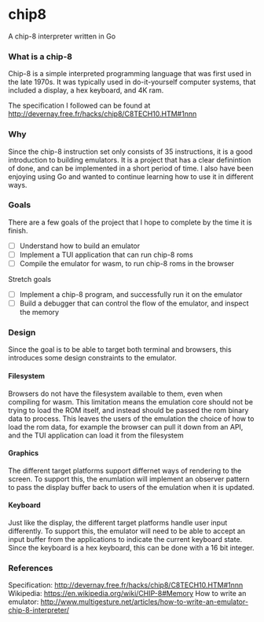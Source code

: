 # chip8
A chip-8 interpreter written in Go

### What is a chip-8

Chip-8 is a simple interpreted programming language that was first used in the late 1970s. It was typically used in do-it-yourself
computer systems, that included a display, a hex keyboard, and 4K ram.

The specification I followed can be found at http://devernay.free.fr/hacks/chip8/C8TECH10.HTM#1nnn

### Why

Since the chip-8 instruction set only consists of 35 instructions, it is a good
introduction to building emulators. It is a project
that has a clear definintion of done, and can be implemented in a short period of time. I
also have been enjoying using Go and wanted to continue learning how to use it in
different ways.

### Goals

There are a few goals of the project that I hope to complete by the time it is finish.

- [ ] Understand how to build an emulator
- [ ] Implement a TUI application that can run chip-8 roms
- [ ] Compile the emulator for wasm, to run chip-8 roms in the browser

Stretch goals
- [ ] Implement a chip-8 program, and successfully run it on the emulator
- [ ] Build a debugger that can control the flow of the emulator, and inspect the memory

### Design

Since the goal is to be able to target both terminal and browsers, this introduces some design constraints to the emulator.

#### Filesystem

Browsers do not have the filesystem available to them, even when compiling for wasm. This
limitation means the emulation core should not be trying to load the ROM itself, and
instead should be passed the rom binary data to process. This leaves the users of the
emulation the choice of how to load the rom data, for example the browser can pull it down
from an API, and the TUI application can load it from the filesystem

#### Graphics

The different target platforms support differnet ways of rendering to the screen. To
support this, the enumlation will implement an observer pattern to pass the display buffer
back to users of the emulation when it is updated.

#### Keyboard

Just like the display, the different target platforms handle user input differently. To
support this, the emulator will need to be able to accept an input buffer from the
applications to indicate the current keyboard state. Since the keyboard is a hex keyboard,
this can be done with a 16 bit integer.

### References

Specification: http://devernay.free.fr/hacks/chip8/C8TECH10.HTM#1nnn
Wikipedia: https://en.wikipedia.org/wiki/CHIP-8#Memory
How to write an emulator: http://www.multigesture.net/articles/how-to-write-an-emulator-chip-8-interpreter/
